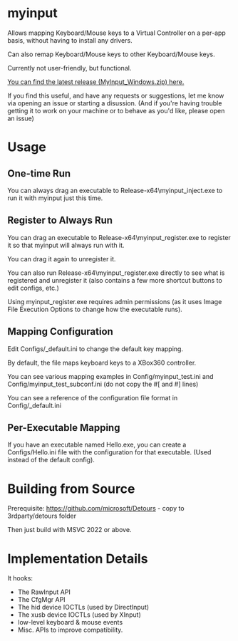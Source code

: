 # myinput
Allows mapping Keyboard/Mouse keys to a Virtual Controller on a per-app basis, without having to install any drivers.

Can also remap Keyboard/Mouse keys to other Keyboard/Mouse keys.

Currently not user-friendly, but functional.

[You can find the latest release (MyInput_Windows.zip) here.](https://github.com/thisismypassport/myinput/releases/) 

If you find this useful, and have any requests or suggestions, let me know via opening an issue or starting a disussion. (And if you're having trouble getting it to work on your machine or to behave as you'd like, please open an issue)

# Usage

## One-time Run

You can always drag an executable to Release-x64\myinput_inject.exe to run it with myinput just this time.

## Register to Always Run

You can drag an executable to Release-x64\myinput_register.exe to register it so that myinput will always run with it.

You can drag it again to unregister it.

You can also run Release-x64\myinput_register.exe directly to see what is registered and unregister it (also contains a few more shortcut buttons to edit configs, etc.)

Using myinput_register.exe requires admin permissions (as it uses Image File Execution Options to change how the executable runs).

## Mapping Configuration

Edit Configs/_default.ini to change the default key mapping.

By default, the file maps keyboard keys to a XBox360 controller.

You can see various mapping examples in Config/myinput_test.ini and Config/myinput_test_subconf.ini (do not copy the \#\[ and \#\] lines)

You can see a reference of the configuration file format in Config/_default.ini

## Per-Executable Mapping

If you have an executable named Hello.exe, you can create a Configs/Hello.ini file with the configuration for that executable. (Used instead of the default config).

# Building from Source

Prerequisite: https://github.com/microsoft/Detours - copy to 3rdparty/detours folder

Then just build with MSVC 2022 or above.

# Implementation Details

It hooks:
- The RawInput API
- The CfgMgr API
- The hid device IOCTLs (used by DirectInput)
- The xusb device IOCTLs (used by XInput)
- low-level keyboard & mouse events
- Misc. APIs to improve compatibility.
